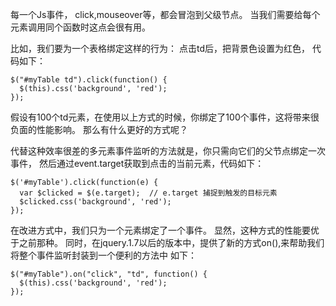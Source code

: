 每一个Js事件， click,mouseover等，都会冒泡到父级节点。
当我们需要给每个元素调用同个函数时这点会很有用。

比如，我们要为一个表格绑定这样的行为： 点击td后，把背景色设置为红色， 代码如下：

    $("#myTable td").click(function() {
      $(this).css('background', 'red');
    });

假设有100个td元素，在使用以上方式的时候，你绑定了100个事件，这将带来很负面的性能影响。
那么有什么更好的方式呢？

代替这种效率很差的多元素事件监听的方法就是，你只需向它们的父节点绑定一次事件，
然后通过event.target获取到点击的当前元素，代码如下：

    $('#myTable').click(function(e) {
      var $clicked = $(e.target);  // e.target 捕捉到触发的目标元素
      $clicked.css('background', 'red');
    });

在改进方式中，我们只为一个元素绑定了一个事件。 显然，这种方式的性能要优于之前那种。
同时，在jquery.1.7以后的版本中，提供了新的方式on(),来帮助我们将整个事件监听封装到一个便利的方法中
如下：

    $("#myTable").on("click", "td", function() {
      $(this).css('background', 'red');
    });

